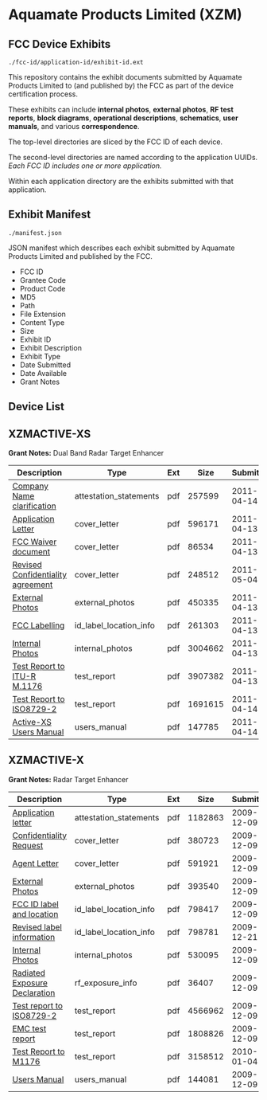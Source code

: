 # Aquamate Products Limited (XZM)
## FCC Device Exhibits

```
./fcc-id/application-id/exhibit-id.ext
```

This repository contains the exhibit documents submitted by Aquamate Products Limited to (and published by) the FCC as part of the device certification process.

These exhibits can include **internal photos**, **external photos**, **RF test reports**, **block diagrams**, **operational descriptions**, **schematics**, **user manuals**, and various **correspondence**.

The top-level directories are sliced by the FCC ID of each device.

The second-level directories are named according to the application UUIDs. *Each FCC ID includes one or more application.*

Within each application directory are the exhibits submitted with that application. 

## Exhibit Manifest

```
./manifest.json
```

JSON manifest which describes each exhibit submitted by Aquamate Products Limited and published by the FCC.

- FCC ID
- Grantee Code
- Product Code
- MD5
- Path
- File Extension
- Content Type
- Size
- Exhibit ID
- Exhibit Description
- Exhibit Type
- Date Submitted
- Date Available
- Grant Notes

## Device List
## XZMACTIVE-XS
**Grant Notes:** Dual Band Radar Target Enhancer

| Description | Type | Ext | Size | Submitted | Available |
| ----------- | ---- | --- | ---- | --------- | --------- |
| [Company Name clarification](XZMACTIVE-XS/d03f0bbcbf3f652a5ef2bc5a0f027d36/1448176.pdf) | attestation_statements | pdf | 257599 | 2011-04-14 | 2011-05-06 |
| [Application Letter](XZMACTIVE-XS/d03f0bbcbf3f652a5ef2bc5a0f027d36/1447507.pdf) | cover_letter | pdf | 596171 | 2011-04-13 | 2011-05-06 |
| [FCC Waiver document](XZMACTIVE-XS/d03f0bbcbf3f652a5ef2bc5a0f027d36/1447528.pdf) | cover_letter | pdf | 86534 | 2011-04-13 | 2011-05-06 |
| [Revised Confidentiality agreement](XZMACTIVE-XS/d03f0bbcbf3f652a5ef2bc5a0f027d36/1459067.pdf) | cover_letter | pdf | 248512 | 2011-05-04 | 2011-05-06 |
| [External Photos](XZMACTIVE-XS/d03f0bbcbf3f652a5ef2bc5a0f027d36/1447522.pdf) | external_photos | pdf | 450335 | 2011-04-13 | 2011-05-06 |
| [FCC Labelling](XZMACTIVE-XS/d03f0bbcbf3f652a5ef2bc5a0f027d36/1447523.pdf) | id_label_location_info | pdf | 261303 | 2011-04-13 | 2011-05-06 |
| [Internal Photos](XZMACTIVE-XS/d03f0bbcbf3f652a5ef2bc5a0f027d36/1447527.pdf) | internal_photos | pdf | 3004662 | 2011-04-13 | 2011-05-06 |
| [Test Report to ITU-R M.1176](XZMACTIVE-XS/d03f0bbcbf3f652a5ef2bc5a0f027d36/1447548.pdf) | test_report | pdf | 3907382 | 2011-04-13 | 2011-05-06 |
| [Test Report to ISO8729-2](XZMACTIVE-XS/d03f0bbcbf3f652a5ef2bc5a0f027d36/1448177.pdf) | test_report | pdf | 1691615 | 2011-04-14 | 2011-05-06 |
| [Active-XS Users Manual](XZMACTIVE-XS/d03f0bbcbf3f652a5ef2bc5a0f027d36/1448174.pdf) | users_manual | pdf | 147785 | 2011-04-14 | 2011-05-06 |
## XZMACTIVE-X
**Grant Notes:** Radar Target Enhancer

| Description | Type | Ext | Size | Submitted | Available |
| ----------- | ---- | --- | ---- | --------- | --------- |
| [Application letter](XZMACTIVE-X/d8b3af7b453d1b43a5356d156c166b99/1211045.pdf) | attestation_statements | pdf | 1182863 | 2009-12-09 | 2010-01-21 |
| [Confidentiality Request](XZMACTIVE-X/d8b3af7b453d1b43a5356d156c166b99/1211044.pdf) | cover_letter | pdf | 380723 | 2009-12-09 | 2010-01-21 |
| [Agent Letter](XZMACTIVE-X/d8b3af7b453d1b43a5356d156c166b99/1211058.pdf) | cover_letter | pdf | 591921 | 2009-12-09 | 2010-01-21 |
| [External Photos](XZMACTIVE-X/d8b3af7b453d1b43a5356d156c166b99/1211030.pdf) | external_photos | pdf | 393540 | 2009-12-09 | 2010-01-21 |
| [FCC ID label and location](XZMACTIVE-X/d8b3af7b453d1b43a5356d156c166b99/1211033.pdf) | id_label_location_info | pdf | 798417 | 2009-12-09 | 2010-01-21 |
| [Revised label information](XZMACTIVE-X/d8b3af7b453d1b43a5356d156c166b99/1216621.pdf) | id_label_location_info | pdf | 798781 | 2009-12-21 | 2010-01-21 |
| [Internal Photos](XZMACTIVE-X/d8b3af7b453d1b43a5356d156c166b99/1211031.pdf) | internal_photos | pdf | 530095 | 2009-12-09 | 2010-01-21 |
| [Radiated Exposure Declaration](XZMACTIVE-X/d8b3af7b453d1b43a5356d156c166b99/1211043.pdf) | rf_exposure_info | pdf | 36407 | 2009-12-09 | 2010-01-21 |
| [Test report to ISO8729-2](XZMACTIVE-X/d8b3af7b453d1b43a5356d156c166b99/1211041.pdf) | test_report | pdf | 4566962 | 2009-12-09 | 2010-01-21 |
| [EMC test report](XZMACTIVE-X/d8b3af7b453d1b43a5356d156c166b99/1211042.pdf) | test_report | pdf | 1808826 | 2009-12-09 | 2010-01-21 |
| [Test Report to M1176](XZMACTIVE-X/d8b3af7b453d1b43a5356d156c166b99/1221898.pdf) | test_report | pdf | 3158512 | 2010-01-04 | 2010-01-21 |
| [Users Manual](XZMACTIVE-X/d8b3af7b453d1b43a5356d156c166b99/1211029.pdf) | users_manual | pdf | 144081 | 2009-12-09 | 2010-01-21 |
